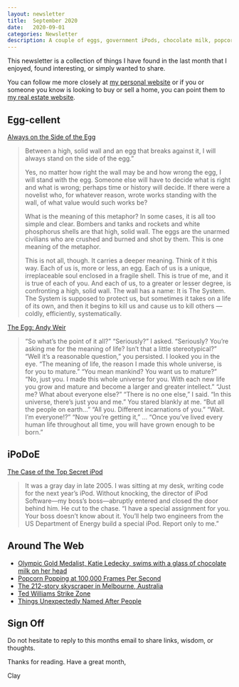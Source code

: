 ```yaml
---
layout: newsletter
title:  September 2020
date:   2020-09-01
categories: Newsletter
description: A couple of eggs, government iPods, chocolate milk, popcorn, a mega typo, Ted Williams balls and/or strikes, where did that get its name?
---
```


This newsletter is a collection of things I have found in the last month that I enjoyed, found interesting, or simply wanted to share.

You can follow me more closely at [my personal website](http://claycarson.net "Personal Website") or if you or someone you know is looking to buy or sell a home, you can point them to [my real estate website](http://claycarson.com "Business Website ").

## Egg-cellent

[Always on the Side of the Egg](https://www.haaretz.com/israel-news/culture/1.5076881)

> Between a high, solid wall and an egg that breaks against it, I will always stand on the side of the egg.”
> 
> Yes, no matter how right the wall may be and how wrong the egg, I will stand with the egg. Someone else will have to decide what is right and what is wrong; perhaps time or history will decide. If there were a novelist who, for whatever reason, wrote works standing with the wall, of what value would such works be?
> 
> What is the meaning of this metaphor? In some cases, it is all too simple and clear. Bombers and tanks and rockets and white phosphorus shells are that high, solid wall. The eggs are the unarmed civilians who are crushed and burned and shot by them. This is one meaning of the metaphor.
> 
> This is not all, though. It carries a deeper meaning. Think of it this way. Each of us is, more or less, an egg. Each of us is a unique, irreplaceable soul enclosed in a fragile shell. This is true of me, and it is true of each of you. And each of us, to a greater or lesser degree, is confronting a high, solid wall. The wall has a name: It is The System. The System is supposed to protect us, but sometimes it takes on a life of its own, and then it begins to kill us and cause us to kill others — coldly, efficiently, systematically.

[The Egg: Andy Weir](http://galactanet.com/oneoff/theegg_mod.html)

> “So what’s the point of it all?”
> “Seriously?” I asked. “Seriously? You’re asking me for the meaning of life? Isn’t that a little stereotypical?”
> “Well it’s a reasonable question,” you persisted.
> I looked you in the eye. “The meaning of life, the reason I made this whole universe, is for you to mature.”
> “You mean mankind? You want us to mature?”
> “No, just you. I made this whole universe for you. With each new life you grow and mature and become a larger and greater intellect.”
> “Just me? What about everyone else?”
> “There is no one else,” I said. “In this universe, there’s just you and me.”
> You stared blankly at me. “But all the people on earth…”
> “All you. Different incarnations of you.”
> “Wait. I’m everyone!?”
> “Now you’re getting it,”
> …
> “Once you’ve lived every human life throughout all time, you will have grown enough to be born.”

## iPoDoE

[The Case of the Top Secret iPod](https://tidbits.com/2020/08/17/the-case-of-the-top-secret-ipod/ "The Case of the Top Secret iPod")

> It was a gray day in late 2005. I was sitting at my desk, writing code for the next year’s iPod. Without knocking, the director of iPod Software—my boss’s boss—abruptly entered and closed the door behind him. He cut to the chase. “I have a special assignment for you. Your boss doesn’t know about it. You’ll help two engineers from the US Department of Energy build a special iPod. Report only to me.”

## Around The Web

- [Olympic Gold Medalist, Katie Ledecky, swims with a glass of chocolate milk on her head](https://www.reddit.com/r/sports/comments/i3irih/olympic_gold_medalist_katie_ledecky_swims_with_a/ "Olympic Gold Medalist, Katie Ledecky, swims with a glass of chocolate milk on her head")
- [Popcorn Popping at 100,000 Frames Per Second](https://youtu.be/9YmLOalA_s8 "Popcorn Popping at 100,000 Frames Per Second")
- [The 212-story skyscraper in Melbourne, Australia](https://twitter.com/liamosaur/status/1296305262144364544 "The 212-story skyscraper in Melbourne, Australia")
- [Ted Williams Strike Zone](http://tedwilliams.com/_data/hzone.htm "Ted Williams Strike Zone")
- [Things Unexpectedly Named After People](https://news.ycombinator.com/item?id=23888725)

## Sign Off

Do not hesitate to reply to this months email to share links, wisdom, or thoughts.

Thanks for reading. Have a great month,

Clay